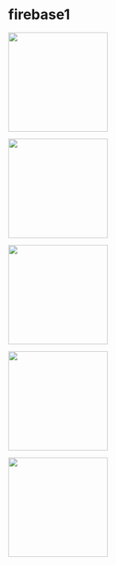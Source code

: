 # firebase1





<img src="![Screenshot_20230331_153152](https://user-images.githubusercontent.com/121868302/229265634-286db2d6-d2df-49ec-ba69-a61be7dc03ea.png)
" width="200px">  





<img src="![Screenshot_20230331_153532](https://user-images.githubusercontent.com/121868302/229265666-aff12006-0114-44d6-86ac-e31dd930cad1.png)
" width="200px">  


<img src="![Screenshot_20230331_153612](https://user-images.githubusercontent.com/121868302/229265716-8ee8b669-09c5-463e-a7bf-a55060a2e1f4.png)
" width="200px">


<img src="![Screenshot_20230331_153623](https://user-images.githubusercontent.com/121868302/229265721-3610f56c-6234-4cfe-96a5-847ef1a8920f.png)
" width="200px">


<img src="![Screenshot_20230331_153703](https://user-images.githubusercontent.com/121868302/229265732-349268e1-ce7b-4fce-939c-1dca65e77b27.png)
" width="200px">











